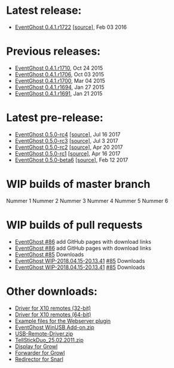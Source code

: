 # Latest release:

*   [EventGhost 0.4.1.r1722](EventGhost_0.4.1.r1722_Setup.exe) [[source]](EventGhost_0.4.1.r1722_Source.zip), Feb 03 2016


# Previous releases:

[BEGIN]: <> (prev)
*   [EventGhost 0.4.1.r1710](http://eventghost.net/downloads/EventGhost_0.4.1.r1710_Setup.exe), Oct 24 2015
*   [EventGhost 0.4.1.r1706](http://eventghost.net/downloads/EventGhost_0.4.1.r1706_Setup.exe), Oct 03 2015
*   [EventGhost 0.4.1.r1700](http://eventghost.net/downloads/EventGhost_0.4.1.r1700_Setup.exe), Mar 04 2015
*   [EventGhost 0.4.1.r1694](http://eventghost.net/downloads/EventGhost_0.4.1.r1694_Setup.exe), Jan 27 2015
*   [EventGhost 0.4.1.r1691](http://eventghost.net/downloads/EventGhost_0.4.1.r1691_Setup.exe), Jan 21 2015

[END]: <> (prev)


# Latest pre-release:

[BEGIN]: <> (prerelease)
*   [EventGhost 0.5.0-rc4](https://github.com/EventGhost/EventGhost/releases/download/v0.5.0-rc4/EventGhost_0.5.0-rc4_Setup.exe) [[source]](https://github.com/EventGhost/EventGhost/archive/v0.5.0-rc4.zip), Jul 16 2017
*   [EventGhost 0.5.0-rc3](https://github.com/EventGhost/EventGhost/releases/download/v0.5.0-rc3/EventGhost_0.5.0-rc3_Setup.exe) [[source]](https://github.com/EventGhost/EventGhost/archive/v0.5.0-rc3.zip), Jul 3 2017
*   [EventGhost 0.5.0-rc2](https://github.com/EventGhost/EventGhost/releases/download/v0.5.0-rc2/EventGhost_0.5.0-rc2_Setup.exe) [[source]](https://github.com/EventGhost/EventGhost/archive/v0.5.0-rc2.zip), Apr 20 2017
*   [EventGhost 0.5.0-rc1](https://github.com/EventGhost/EventGhost/releases/download/v0.5.0-rc1/EventGhost_0.5.0-rc1_Setup.exe) [[source]](https://github.com/EventGhost/EventGhost/archive/v0.5.0-rc1.zip), Apr 16 2017
*   [EventGhost 0.5.0-beta6](https://github.com/EventGhost/EventGhost/releases/download/v0.5.0-beta6/EventGhost_0.5.0-beta6_Setup.exe) [[source]](https://github.com/EventGhost/EventGhost/archive/v0.5.0-beta6.zip), Feb 12 2017

[END]: <> (prerelease)

# WIP builds of master branch

[BEGIN]: <> (wip_master)
Nummer 1
Nummer 2
Nummer 3
Nummer 4
Nummer 5
Nummer 6

[END]: <> (wip_master)


# WIP builds of pull requests

[BEGIN]: <> (WIP_pr)
* [EventGhost ](https://ci.appveyor.com/api/buildjobs/r1ggvh1fta52n9ru) [#86](https://github.com/topic2k/EventGhost/pull/86) add GitHub pages with download links
*   [EventGhost ](https://ci.appveyor.com/api/buildjobs/4titvy2neron5rsf/artifacts/_build/output/EventGhost__Setup.exe) [#86](https://github.com/topic2k/EventGhost/pull/86) add GitHub pages with download links
*   [EventGhost ](https://ci.appveyor.com/api/buildjobs/q65kcphs2src911p/artifacts/_build/output/EventGhost__Setup.exe) [#85](https://github.com/topic2k/EventGhost/pull/85) Downloads
*   [EventGhost WIP-2018.04.15-20.13.41](https://ci.appveyor.com/api/buildjobs/b57motqnsg82xolo/artifacts/_build/output/EventGhost_WIP-2018.04.15-20.13.41_Setup.exe) [#85](https://github.com/topic2k/EventGhost/pull/85) Downloads
*   [EventGhost WIP-2018.04.15-20.13.41](https://ci.appveyor.com/api/buildjobs/b57motqnsg82xolo/artifacts/_build/output/EventGhost_WIP-2018.04.15-20.13.41_Setup.exe) [#85](https://github.com/topic2k/EventGhost/pull/85) Downloads

[END]: <> (WIP_pr)

# Other downloads:

*   [Driver for X10 remotes (32-bit)](http://eventghost.net/downloads/x10drivers_x86.exe)
*   [Driver for X10 remotes (64-bit)](http://eventghost.net/downloads/x10drivers_x64.exe)
*   [Example files for the Webserver plugin](http://eventghost.net/downloads/Webserver_Demo.zip)
*   [EventGhost WinUSB Add-on.zip](http://eventghost.net/downloads/EventGhost_WinUSB_Add-on.zip)
*   [USB-Remote-Driver.zip](http://eventghost.net/downloads/USB-Remote-Driver.zip)
*   [TellStickDuo_25.02.2011.zip](http://eventghost.net/downloads/TellStickDuo_25.02.2011.zip)
*   [Display for Growl](http://eventghost.net/downloads/EventGhost_Display_v1.1.zip)
*   [Forwarder for Growl](http://eventghost.net/downloads/EventGhost_Forwarder.zip)
*   [Redirector for Snarl](http://eventghost.net/downloads/EG_SnarlRedirector_Setup.exe)
